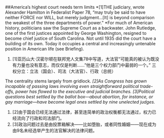 ##America’s highest court needs term limits
*[1]THE judiciary, wrote Alexander Hamilton in Federalist Paper 78, “may truly be said to have neither FORCE nor WILL, but merely judgment...[It] is beyond comparison the weakest of the three departments of power.” *For much of American history, politicians saw the Supreme Court as a backwater. John Rutledge, one of the first justices appointed by George Washington, resigned to become chief justice of South Carolina. Not until 1935 did the court have a building of its own. Today it occupies a central and increasingly untenable position in American life (see Briefing).
1. [1]亚历山大·汉密尔顿在联邦党人文集78中写道，大法官“可能真的被认为既没有力量也没有意志，而仅仅是判断……”他是三个权力部门中最弱的一个。”
三权分立：立法（国会）、司法（大法官）、行政（总统）

The centrality stems largely from gridlock. *[2]As Congress has grown incapable of passing laws involving even straightforward political trade-offs, power has flowed to the executive and judicial branches.* *[3]Political questions best settled by the ballot box—about abortion, for instance, or gay marriage—have become legal ones settled by nine unelected judges.*
1. [2]由于国会已经无法通过法律，甚至连简单的政治权衡都无法通过，权力已经流向了行政和司法部门。
2. [3]政治问题过去是由投票箱解决——比如堕胎，或者同性婚姻——现在成为由9名未经选举产生的法官解决的法律问题。